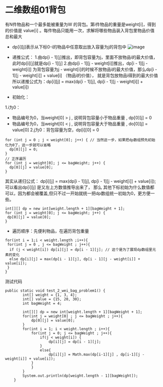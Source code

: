 # 二维数组01背包
有N件物品和⼀个最多能被重量为W 的背包。第i件物品的重量是weight[i]，得到的价值是
value[i] 。每件物品只能⽤⼀次，求解将哪些物品装⼊背包⾥物品价值总和最⼤
 - dp[i][j]表示从下标0-i的物品中任意取出放入容量为j的背包中
 ![image](https://user-images.githubusercontent.com/88364565/198483251-331b86a6-9bd1-4130-8386-14d0d709f8c9.png)

 - 递推公式：
 1.由dp[i - 1][j]推出，即背包容量为j，⾥⾯不放物品i的最⼤价值，此时dp[i][j]就是dp[i - 1][j]
 2.由dp[i - 1][j - weight[i]]推出，dp[i - 1][j - weight[i]] 为背包容量为j - weight[i]的时候不放物品i的最⼤价值，那么dp[i - 1][j - weight[i]] + value[i] （物品i的价值），
就是背包放物品i得到的最⼤价值
所以递推公式为：dp[i][j] = max(dp[i - 1][j], dp[i - 1][j - weight[i]] + value[i])
 - 初始化：
 
 1.i为0： 
  - 物品编号为0，当weight[0] > j , 说明背包容量小于物品重量 , dp[0][j] = 0
  - 物品编号为0，当weight[0] < j , 说明背包容量大于物品重量 , do[0][j] = value[0]
 2.j为0：背包容量为空，dp[i][0] = 0
```
for (int j = 0 ; j < weight[0]; j++) { // 当然这⼀步，如果把dp数组预先初始化为0了，这⼀步就可以省略
  dp[0][j] = 0;
}
// 正序遍历
for (int j = weight[0]; j <= bagWeight; j++) {
  dp[0][j] = value[0];
}
```
其实从递归公式： dp[i][j] = max(dp[i - 1][j], dp[i - 1][j - weight[i]] + value[i]); 可以看出dp[i][j] 是又左上⽅数值推导出来了，
那么 其他下标初始为什么数值都可以，因为都会被覆盖,但只不过⼀开始就统⼀把dp数组统⼀初始为0，更⽅便⼀些。
```
int[][] dp = new int[weight.length + 1][bagWeight + 1];
for (int j = weight[0]; j <= bagWeight; j++) {
 dp[0][j] = value[0];
}
```
 - 遍历顺序：先便利物品，在遍历背包重量
```
for(int i = 1;i < weight.length ;i++){
 for(int j = 0 , j <= bagWeight ; j++){
  if (j < weight[i]) dp[i][j] = dp[i - 1][j]; // 这个是为了展现dp数组⾥元素的变化
  else dp[i][j] = max(dp[i - 1][j], dp[i - 1][j - weight[i]] + value[i]);
 }
}
```
测试代码
```
public static void test_2_wei_bag_problem1() {
        int[] weight = {1, 3, 4};
        int[] value = {15, 20, 30};
        int bagWeight = 4;

        int[][] dp = new int[weight.length + 1][bagWeight + 1];
        for(int j = weight[0] ; j <= bagWeight ; j++){
            dp[0][j] = value[0];
        }
        for(int i = 1; i < weight.length ; i++){
            for(int j = 0; j <= bagWeight ; j++){
                if(j < weight[i]) {
                    dp[i][j] = dp[i - 1][j];
                }
                else{
                    dp[i][j] = Math.max(dp[i-1][j] , dp[i-1][j - weight[i]] + value[i]);
            }
            }
        }
        System.out.println(dp[weight.length - 1][bagWeight]);
    }
```




















